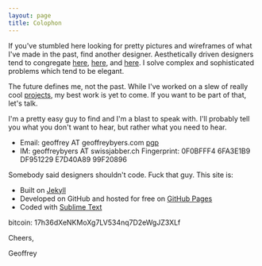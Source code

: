 ```yaml
---
layout: page
title: Colophon
---
```


If you've stumbled here looking for pretty pictures and wireframes of what I've made in the past, find another designer.  Aesthetically driven designers tend to congregate [here](http://www.dribbble.com), [here](http://www.behance.com), and [here](http://www.cargocollective.com).  I solve complex and sophisticated problems which tend to be elegant.

The future defines me, not the past.  While I've worked on a slew of really cool [projects](http://geoffreybyers.com/projects), my best work is yet to come.  If you want to be part of that, let's talk.  

I'm a pretty easy guy to find and I'm a blast to speak with.  I'll probably tell you what you don't want to hear, but rather what you need to hear.

* Email: geoffrey AT geoffreybyers.com [pgp](http://www.geoffreybyers.com/pgp)
* IM: geoffreybyers AT swissjabber.ch Fingerprint: 0F0BFFF4 6FA3E1B9 DF951229 E7D40A89 99F20896


Somebody said designers shouldn't code.  Fuck that guy.  This site is:

* Built on [Jekyll](http://jekyllrb.com)
* Developed on GitHub and hosted for free on [GitHub Pages](https://pages.github.com)
* Coded with [Sublime Text](http://sublimetext.com)

bitcoin: 17h36dXeNKMoXg7LV534nq7D2eWgJZ3XLf

Cheers,

Geoffrey


